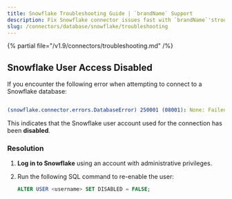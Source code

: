 ```yaml
---
title: Snowflake Troubleshooting Guide | `brandName` Support
description: Fix Snowflake connector issues fast with `brandName`'stroubleshooting guide. Get solutions for common problems, error codes, and connection failures.
slug: /connectors/database/snowflake/troubleshooting
---
```


{% partial file="/v1.9/connectors/troubleshooting.md" /%}

## Snowflake User Access Disabled

If you encounter the following error when attempting to connect to a Snowflake database:

```yaml

(snowflake.connector.errors.DatabaseError) 250001 (08001): None: Failed to connect to DB: <your-account>.snowflakecomputing.com:443. User access disabled. Contact your local system administrator.

```

This indicates that the Snowflake user account used for the connection has been **disabled**.


### Resolution

1. **Log in to Snowflake** using an account with administrative privileges.
2. Run the following SQL command to re-enable the user:

   ```sql
   ALTER USER <username> SET DISABLED = FALSE;
    ```
